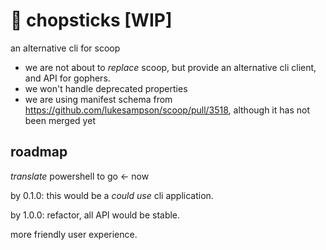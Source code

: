 # 🥢 chopsticks [WIP]

an alternative cli for scoop

* we are not about to *replace* scoop, but provide an alternative cli client, and API for gophers.
* we won't handle deprecated properties
* we are using manifest schema from https://github.com/lukesampson/scoop/pull/3518, although it has not been merged yet 

## roadmap

*translate* powershell to go <- now

by 0.1.0: this would be a *could use* cli application.

by 1.0.0: refactor, all API would be stable.

more friendly user experience.

